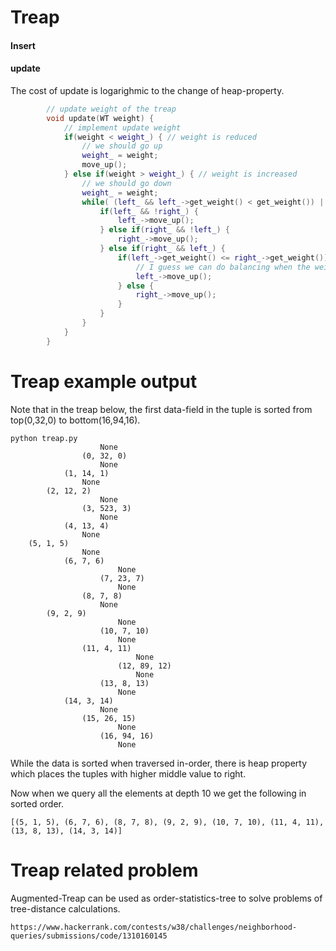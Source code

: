 
Treap
======

#### Insert

#### update

The cost of update is logarighmic to the change of heap-property.

```C++
        // update weight of the treap
        void update(WT weight) {
            // implement update weight
            if(weight < weight_) { // weight is reduced
                // we should go up
                weight_ = weight;
                move_up();
            } else if(weight > weight_) { // weight is increased
                // we should go down
                weight_ = weight;
                while( (left_ && left_->get_weight() < get_weight()) || (right_ && right_->get_weight() < get_weight()) ) {
                    if(left_ && !right_) {
                        left_->move_up();
                    } else if(right_ && !left_) {
                        right_->move_up();
                    } else if(right_ && left_) {
                        if(left_->get_weight() <= right_->get_weight()) {
                            // I guess we can do balancing when the weights are equal
                            left_->move_up();
                        } else {
                            right_->move_up();
                        }
                    }
                }
            }
        }
```



Treap example output
=====================

Note that in the treap below, the first data-field in the tuple is sorted from top(0,32,0) to bottom(16,94,16).
```
python treap.py
					None
				(0, 32, 0)
					None
			(1, 14, 1)
				None
		(2, 12, 2)
					None
				(3, 523, 3)
					None
			(4, 13, 4)
				None
	(5, 1, 5)
				None
			(6, 7, 6)
						None
					(7, 23, 7)
						None
				(8, 7, 8)
					None
		(9, 2, 9)
						None
					(10, 7, 10)
						None
				(11, 4, 11)
							None
						(12, 89, 12)
							None
					(13, 8, 13)
						None
			(14, 3, 14)
					None
				(15, 26, 15)
						None
					(16, 94, 16)
						None
```

While the data is sorted when traversed in-order, there is heap property which places the tuples with higher middle value to right.

Now when we query all the elements at depth 10 we get the following in sorted order.

```
[(5, 1, 5), (6, 7, 6), (8, 7, 8), (9, 2, 9), (10, 7, 10), (11, 4, 11), (13, 8, 13), (14, 3, 14)]
```

Treap related problem
=======================

Augmented-Treap can be used as order-statistics-tree to solve problems of tree-distance calculations.

```
https://www.hackerrank.com/contests/w38/challenges/neighborhood-queries/submissions/code/1310160145
```


